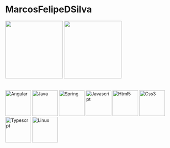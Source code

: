 # MarcosFelipeDSilva

<div>
<img height="180em" src="https://github-readme-stats.vercel.app/api?username=MarcosFelipeDSilva&theme=algolia&show_icons=true"/>
<img height="180em" src="https://github-readme-stats.vercel.app/api/top-langs/?username=MarcosFelipeDSilva&theme=algolia&show_icons=true&layout=compact"/>
</div>
<div></br></br>
<img src="https://cdn.jsdelivr.net/gh/devicons/devicon/icons/angularjs/angularjs-original.svg" alt="Angular" widtf="80" height="80"></img>
<img src="https://cdn.jsdelivr.net/gh/devicons/devicon/icons/java/java-original-wordmark.svg" alt="Java" widtf="80" height="80"></img>
<img src="https://cdn.jsdelivr.net/gh/devicons/devicon/icons/spring/spring-original-wordmark.svg" alt="Spring" widtf="80" height="80"></img>
<img src="https://cdn.jsdelivr.net/gh/devicons/devicon/icons/javascript/javascript-original.svg" alt="Javascript" widtf="80" height="80"></img>
<img src="https://cdn.jsdelivr.net/gh/devicons/devicon/icons/html5/html5-original-wordmark.svg" alt="Html5" widtf="80" height="80"></img>
<img src="https://cdn.jsdelivr.net/gh/devicons/devicon/icons/css3/css3-original-wordmark.svg" alt="Css3" widtf="80" height="80"></img>
<img src="https://cdn.jsdelivr.net/gh/devicons/devicon/icons/typescript/typescript-original.svg" alt="Typescrpt" widtf="80" height="80"></img>
<img src="https://cdn.jsdelivr.net/gh/devicons/devicon/icons/linux/linux-original.svg" alt="Linux" widtf="80" height="80"></img>
</div>
